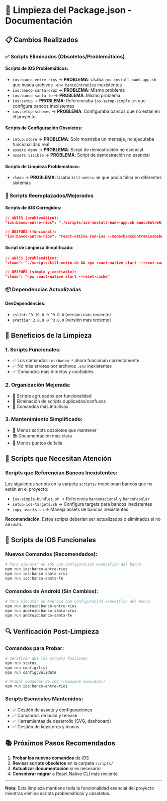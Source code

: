 # 🧹 Limpieza del Package.json - Documentación

## 📋 **Cambios Realizados**

### **✅ Scripts Eliminados (Obsoletos/Problemáticos)**

#### **Scripts de iOS Problemáticos:**
- `ios:banco-entre-rios` → **PROBLEMA**: Usaba `ios-install-bank-app.sh` que busca archivos `.env.bancoEntreRios` inexistentes
- `ios:banco-santa-cruz` → **PROBLEMA**: Mismo problema
- `ios:banco-santa-fe` → **PROBLEMA**: Mismo problema
- `ios:setup` → **PROBLEMA**: Referenciaba `ios-setup-simple.sh` que configura bancos inexistentes
- `ios:setup-schemes` → **PROBLEMA**: Configuraba bancos que no están en el proyecto

#### **Scripts de Configuración Obsoletos:**
- `setup:store` → **PROBLEMA**: Solo mostraba un mensaje, no ejecutaba funcionalidad real
- `assets:demo` → **PROBLEMA**: Script de demostración no esencial
- `assets:visible` → **PROBLEMA**: Script de demostración no esencial

#### **Scripts de Limpieza Problemáticos:**
- `clean` → **PROBLEMA**: Usaba `kill-metro.sh` que podía fallar en diferentes sistemas

### **🔄 Scripts Reemplazados/Mejorados**

#### **Scripts de iOS Corregidos:**
```json
// ANTES (problemático):
"ios:banco-entre-rios": "./scripts/ios-install-bank-app.sh bancoEntreRios"

// DESPUÉS (funcional):
"ios:banco-entre-rios": "react-native run-ios --mode=bancoEntreRiosDebug"
```

#### **Script de Limpieza Simplificado:**
```json
// ANTES (problemático):
"clean": "./scripts/kill-metro.sh && npx react-native start --reset-cache"

// DESPUÉS (simple y confiable):
"clean": "npx react-native start --reset-cache"
```

### **📦 Dependencias Actualizadas**

#### **DevDependencies:**
- `eslint`: `^8.19.0` → `^9.0.0` (versión más reciente)
- `prettier`: `2.8.8` → `^3.0.0` (versión más reciente)

## 🎯 **Beneficios de la Limpieza**

### **1. Scripts Funcionales:**
- ✅ Los comandos `ios:banco-*` ahora funcionan correctamente
- ✅ No más errores por archivos `.env` inexistentes
- ✅ Comandos más directos y confiables

### **2. Organización Mejorada:**
- 📁 Scripts agrupados por funcionalidad
- 🧹 Eliminación de scripts duplicados/confusos
- 🔧 Comandos más intuitivos

### **3. Mantenimiento Simplificado:**
- 🚫 Menos scripts obsoletos que mantener
- 📚 Documentación más clara
- 🐛 Menos puntos de falla

## 🚨 **Scripts que Necesitan Atención**

### **Scripts que Referencian Bancos Inexistentes:**
Los siguientes scripts en la carpeta `scripts/` mencionan bancos que no están en el proyecto:

- `ios-simple-bundles.sh` → Referencia `bancoNacional` y `bancoPopular`
- `setup-ios-targets.sh` → Configura targets para bancos inexistentes
- `copy-assets.sh` → Maneja assets de bancos inexistentes

**Recomendación**: Estos scripts deberían ser actualizados o eliminados si no se usan.

## 📱 **Scripts de iOS Funcionales**

### **Nuevos Comandos (Recomendados):**
```bash
# Para ejecutar en iOS con configuración específica del banco
npm run ios:banco-entre-rios
npm run ios:banco-santa-cruz  
npm run ios:banco-santa-fe
```

### **Comandos de Android (Sin Cambios):**
```bash
# Para ejecutar en Android con configuración específica del banco
npm run android:banco-entre-rios
npm run android:banco-santa-cruz
npm run android:banco-santa-fe
```

## 🔍 **Verificación Post-Limpieza**

### **Comandos para Probar:**
```bash
# Verificar que los scripts funcionan
npm run status
npm run config:list
npm run config:validate

# Probar comandos de iOS (requiere simulador)
npm run ios:banco-entre-rios
```

### **Scripts Esenciales Mantenidos:**
- ✅ Gestión de assets y configuraciones
- ✅ Comandos de build y release
- ✅ Herramientas de desarrollo (SVG, dashboard)
- ✅ Gestión de keystores y iconos

## 📚 **Próximos Pasos Recomendados**

1. **Probar los nuevos comandos** de iOS
2. **Revisar scripts obsoletos** en la carpeta `scripts/`
3. **Actualizar documentación** si es necesario
4. **Considerar migrar** a React Native CLI más reciente

---

**Nota**: Esta limpieza mantiene toda la funcionalidad esencial del proyecto mientras elimina scripts problemáticos y obsoletos.


